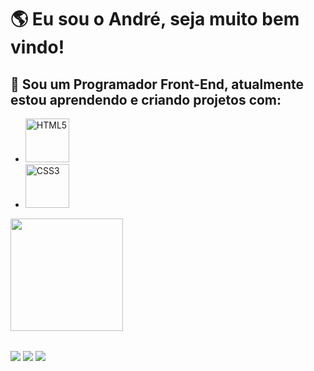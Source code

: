 # 🌎 Eu sou o André, seja muito bem vindo!
## 🚀 Sou um Programador Front-End, atualmente estou aprendendo e criando projetos com:

  <ul>
      <li><img src="https://img.shields.io/badge/HTML5-E34F26?style=for-the-badge&logo=html5&logoColor=white" width="70" alt="HTML5"></li>
      <li><img src="https://img.shields.io/badge/CSS3-1572B6?style=for-the-badge&logo=css3&logoColor=white" width="70" alt="CSS3"></li>
  </ul>

<table>
  <a href="https://github.com/andretavaresdev">
  <img height="180em" src="https://github-readme-stats.vercel.app/api?username=andretavaresdev&show_icons=true&theme=tokyonight&include_all_commits=true&count_private=true"/>
  <br>
</table>

<div> 
  <a href="https://www.instagram.com/andreetvrs/" target="_blank"><img src="https://img.shields.io/badge/-Instagram-%23E4405F?style=for-the-badge&logo=instagram&logoColor=white" target="_blank"></a>
  <a href = "mailto: andreetavaress1@gmail.com"><img src="https://img.shields.io/badge/-Gmail-%23333?style=for-the-badge&logo=gmail&logoColor=white" target="_blank"></a>
  <a href="https://www.linkedin.com/in/andre-tavares1/" target="_blank"><img src="https://img.shields.io/badge/-LinkedIn-%230077B5?style=for-the-badge&logo=linkedin&logoColor=white" target="_blank"></a> 
</div>
